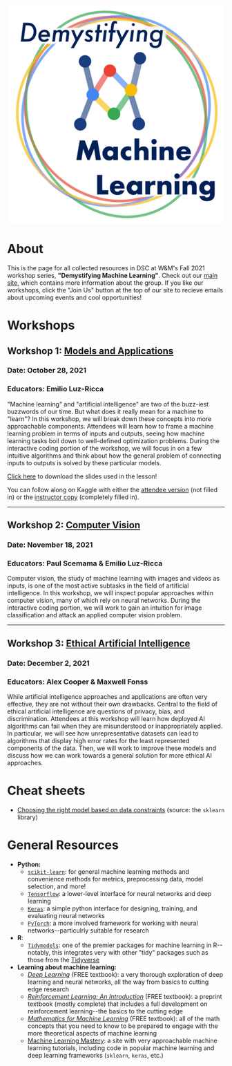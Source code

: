 ![](assets/ML_series_logo.jpg)

# About

This is the page for all collected resources in DSC at W&M's Fall 2021 workshop series, **"Demystifying Machine Learning"**. Check out our [main site](https://gdsc.community.dev/william-mary/), which contains more information about the group. If you like our workshops, click the "Join Us" button at the top of our site to recieve emails about upcoming events and cool opportunities!

# Workshops

## Workshop 1: [Models and Applications](https://gdsc.community.dev/events/details/developer-student-clubs-william-mary-presents-demystifying-machine-learning-models-and-applications/)
### Date: October 28, 2021
### Educators: Emilio Luz-Ricca
"Machine learning" and "artificial intelligence" are two of the buzz-iest buzzwords of our time. But what does it really mean for a machine to "learn"? In this workshop, we will break down these concepts into more approachable components. Attendees will learn how to frame a machine learning problem in terms of inputs and outputs, seeing how machine learning tasks boil down to well-defined optimization problems. During the interactive coding portion of the workshop, we will focus in on a few intuitive algorithms and think about how the general problem of connecting inputs to outputs is solved by these particular models.

[Click here](models_and_applciations/models_and_applciations.pptx) to download the slides used in the lesson!

You can follow along on Kaggle with either the [attendee version](https://www.kaggle.com/clareheinbaugh/ml-models-and-applications-student) (not filled in) or the [instructor copy](https://www.kaggle.com/clareheinbaugh/ml-models-and-applications-instructor) (completely filled in).

--------

## Workshop 2: [Computer Vision](https://gdsc.community.dev/events/details/developer-student-clubs-william-mary-presents-demystifying-machine-learning-computer-vision/)
### Date: November 18, 2021
### Educators: Paul Scemama & Emilio Luz-Ricca
Computer vision, the study of machine learning with images and videos as inputs, is one of the most active subtasks in the field of artificial intelligence. In this workshop, we will inspect popular approaches within computer vision, many of which rely on neural networks. During the interactive coding portion, we will work to gain an intuition for image classification and attack an applied computer vision problem.

--------

## Workshop 3: [Ethical Artificial Intelligence](https://gdsc.community.dev/events/details/developer-student-clubs-william-mary-presents-demystifying-machine-learning-ethical-artificial-intelligence/)
### Date: December 2, 2021
### Educators: Alex Cooper & Maxwell Fonss
While artificial intelligence approaches and applications are often very effective, they are not without their own drawbacks. Central to the field of ethical artificial intelligence are questions of privacy, bias, and discrimination. Attendees at this workshop will learn how deployed AI algorithms can fail when they are misunderstood or inappropriately applied. In particular, we will see how unrepresentative datasets can lead to algorithms that display high error rates for the least represented components of the data. Then, we will work to improve these models and discuss how we can work towards a general solution for more ethical AI approaches.

# Cheat sheets

- [Choosing the right model based on data constraints](https://scikit-learn.org/stable/_static/ml_map.png) (source: the `sklearn` library)

# General Resources

- **Python:**
  -  [`scikit-learn`](https://scikit-learn.org/stable/): for general machine learning methods and convenience methods for metrics, preprocessing data, model selection, and more!
  -  [`Tensorflow`](https://www.tensorflow.org/?version=nightly): a lower-level interface for neural networks and deep learning
  -  [`Keras`](https://keras.io/): a simple python interface for designing, training, and evaluating neural networks
  -  [`PyTorch`](https://pytorch.org/): a more involved framework for working with neural networks--particulrly suitable for research
- **R**:
  - [`Tidymodels`](https://www.tidymodels.org/): one of the premier packages for machine learning in R--notably, this integrates very with other "tidy" packages such as those from the [Tidyverse](https://www.tidyverse.org/)
- **Learning about machine learning:**
  -  [_Deep Learning_](https://www.deeplearningbook.org/) (FREE textbook): a very thorough exploration of deep learning and neural networks, all the way from basics to cutting edge research
  -  [_Reinforcement Learning: An Introduction_](https://web.stanford.edu/class/psych209/Readings/SuttonBartoIPRLBook2ndEd.pdf) (FREE textbook): a preprint textbook (mostly complete) that includes a full development on reinforcement learning--the basics to the cutting edge
  -  [_Mathematics for Machine Learning_](https://mml-book.github.io/book/mml-book.pdf) (FREE textbook): all of the math concepts that you need to know to be prepared to engage with the more theoretical aspects of machine learning
  -  [Machine Learning Mastery](https://machinelearningmastery.com/): a site with very approachable machine learning tutorials, including code in popular machine learning and deep learning frameworks (`sklearn`, `keras`, etc.)
